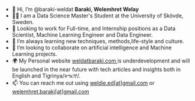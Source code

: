 - 👋 Hi, I’m @baraki-weldat <b> Baraki, Welemhret Welay</b>
- 👨‍🎓 I am a Data Science Master's Student at the University of Skövde, Sweden.
- 👀 Looking to work for Full-time, and Internship positions as a Data Scientist, Machine Learning Engineer and Data Engineer. 
- 🌱 I’m always learning new techniques, methods,life-style and culture. 
- 💞️ I’m looking to collaborate on artificial intelligence and Machine Learning projects.
- 🌍 My Personal website <a href="http://weldatbaraki.com/"> weldatbaraki.com </a> is underdevelopment and will be launched in the near future with tech articles and insights both in English and Tigrinya/ትግርኛ/. 
- 📫 You can reach me out using <a href="mailto:weldie.ed@gmail.com">weldie.ed[at]gmail.com</a> or <a href="mailto:welemhret.baraki@gmail.com">welemhret.baraki[at]gmail.com </a>

<!---
baraki-weldat/baraki-weldat is a ✨ special ✨ repository because its `README.md` (this file) appears on your GitHub profile.
You can click the Preview link to take a look at your changes.
--->
